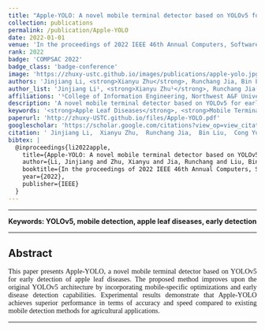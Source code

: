 ```yaml
---
title: "Apple-YOLO: A novel mobile terminal detector based on YOLOv5 for early apple leaf diseases"
collection: publications
permalink: /publication/Apple-YOLO
date: 2022-01-01
venue: 'In the proceedings of 2022 IEEE 46th Annual Computers, Software, and Applications Conference (COMPSAC)'
rank: 2022
badge: 'COMPSAC 2022'
badge_class: 'badge-conference'
image: 'https://zhuxy-ustc.github.io/images/publications/apple-yolo.jpg'
authors: 'Jinjiang Li, <strong>Xianyu Zhu</strong>, Runchang Jia, Bin Liu, Cong Yu'
author_list: 'Jinjiang Li¹, <strong>Xianyu Zhu¹</strong>, Runchang Jia¹, Bin Liu¹, Cong Yu¹'
affiliations: '¹College of Information Engineering, Northwest A&F University, Yangling, China'
description: 'A novel mobile terminal detector based on YOLOv5 for early detection of apple leaf diseases with improved accuracy and speed.'
keywords: '<strong>Apple Leaf Diseases</strong>, <strong>Mobile Terminal Detection</strong>, <strong>Convolutional Neural Networks</strong>, <strong>Lightweight Model</strong>'
paperurl: 'http://zhuxy-USTC.github.io/files/Apple-YOLO.pdf'
googlescholar: 'https://scholar.google.com/citations?view_op=view_citation&hl=en&user=DHVjR2oAAAAJ&citation_for_view=DHVjR2oAAAAJ:u5HHmVD_uO8C'
citation: ' Jinjiang Li,  Xianyu Zhu,  Runchang Jia,  Bin Liu,  Cong Yu, &quot;Apple-YOLO: A novel mobile terminal detector based on YOLOv5 for early apple leaf diseases.&quot; In the proceedings of 2022 IEEE 46th Annual Computers, Software, and Applications Conference (COMPSAC), 2022.'
bibtex: |
  @inproceedings{li2022apple,
    title={Apple-YOLO: A novel mobile terminal detector based on YOLOv5 for early apple leaf diseases},
    author={Li, Jinjiang and Zhu, Xianyu and Jia, Runchang and Liu, Bin and Yu, Cong},
    booktitle={In the proceedings of 2022 IEEE 46th Annual Computers, Software, and Applications Conference (COMPSAC)},
    year={2022},
    publisher={IEEE}
  }
---
```



--------

**Keywords: YOLOv5, mobile detection, apple leaf diseases, early detection**


--------

## Abstract
<div style="font-family: 'Times New Roman', Times, serif;">
<p style="text-align: justify;">
This paper presents Apple-YOLO, a novel mobile terminal detector based on YOLOv5 for early detection of apple leaf diseases. The proposed method improves upon the original YOLOv5 architecture by incorporating mobile-specific optimizations and early disease detection capabilities. Experimental results demonstrate that Apple-YOLO achieves superior performance in terms of accuracy and speed compared to existing mobile detection methods for agricultural applications.
</p>
</div>


--------
